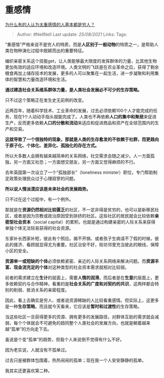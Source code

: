 # 重感情
[为什么有的人认为太重感情的人基本都是穷人？](https://www.zhihu.com/question/431517474/answer/1596228886)

> Author: #NellNell 
> Last update: *25/08/2021* 
> Links:
> Tags:   

“重感情”严格来说不是穷人的特质，而是**人区别于一般动物**的特质之一，是帮助人类在物种演化过程中脱颖而出的重要特征。

编织亲密关系这个技能get，让人类能够最大限度的发挥群体的力量，比其他生物更加有效的适应环境和改造环境。人类文明的飞跃是在农业革命之后，获得了剩余粮食再加上储存技术的发展，更多的人可以聚集在一起生活，进一步凝聚和利用集体的智慧和力量改造环境和生活。

**通过建造社会关系维系群体力量，是人类社会发展必不可少的生存策略。**

只不过这个策略正在发生史无前例的改变。

近两百年，随着科学技术、工业革命的发展，过去必须依赖100个人才能完成的任务，现在1个人动动手指头就能完成了。人类也不再依赖**人口的集中和聚居**来促进生产，反而更多依赖**人口的分散和流动**来适应和促进商品和资产在全球范围内的生产和交易。

**这就导致了一个很独特的现象，那就是人类的生存愈发的不依赖于社群，而更趋向于原子化、个体化、差异化、孤独化的存在方式。**

所以大多数人会拥有越来越简单的关系网络，社交需求会随之减少。人一方面孤独，另一方面又社恐；一方面想交朋友，另一方面又觉得麻烦的不行。

去年英国第一次设立了一个“孤独部长”（loneliness minister）职位，专门帮助制定政策处理民众过于心理寂寥的问题。

**所以说人情淡漠应该是未来社会的发展趋势。**

只不过在这个过程中，有一个例外。

那就是在**资源仍然相对比较匮乏**的社区，不一定非得是贫穷的，也可以是新移民社区，或者是因为宗教或政治原因受到排挤的社区。这些社区的居民就会比较依赖**亲密型社会资本**（social capital）的累积。也就是通过构建亲密的人际关系来获得单独个体无法轻易获得的社会资源。

东家补长西家补短，彼此有个照应。揭不开锅、或者孩子生病请不了假的时候，彼此的接济、看顾就显得尤为重要。社区治安不好，街坊邻里充当彼此的眼线，保障小区的安全。

**资源单一或短缺的个体**必须依赖紧密、亲近的人际关系网络来解决问题。而**资源丰富、现金流充足的个体**对这种类型的社会资本需求就相对比较弱。

前者的需求建立在**生计**的层面上，需要**人情的润滑**。而后者是在**生意**的层面上，更多依赖契约与合作精神，看重的是**社会关系的广度和对契约的共识**，这两样都会特别的削弱、抵消关系的亲密程度。

因此，看上去确实是穷人、或者说资源稀缺的人比较看重感情。但实际上，这更多是一种**生存策略**。而且就今天看来，它应该是**暂时和过渡性**的生存策略。

当这些社区一旦获得更多的资源、拥有更多的发展路径，对群体互助的需求就会减弱，每个个体就会不可避免的趋同整个人类社会的发展方向，也就是朝着越来越“孤单”的方向走下去。

虽说是个变“孤单”的趋势，但我个人来说倒不觉得有什么不好。

因为老实说，人就没有不孤单过。

过去只是被群体包围着，热热闹闹的孤单；现在我一个人安安静静的孤单。

我其实还更喜欢第二种。